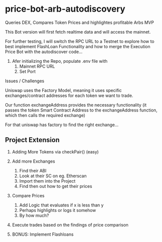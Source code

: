 # price-bot-arb-autodiscovery
Queries DEX, Compares Token Prices and highlightes profitable Arbs MVP

This Bot version will first fetch realtime data
and will access the mainnet.

For further testing, I will switch the RPC URL to a Testnet to explore how to best implement FlashLoan Functionality and how to merge the Execution Price Bot with the autodiscover code...
1. Afer initializing the Repo, populate .env file with
   1. Mainnet RPC URL 
   2. Set Port 




Issues / Challenges

Uniswap uses the Factory Model, meaning it uses specific exchanges/contract addresses for each token we want to trade.

Our function exchangeAddress provides the necessary functionality (it passes the token Smart Contract Address to the exchangeAddress function, which then calls the required exchange)  

For that uniswap has factory to find the right exchange...


## Project Extension 

1. Adding More Tokens via checkPair() (easy)
2. Add more Exchanges
   1. Find their ABI 
   2. Look at their SC on eg. Etherscan 
   3. Import them into the Project 
   4. Find then out how to get their prices

3. Compare Prices
   1. Add Logic that evaluates if x is less than y
   2. Perhaps highlights or logs it somehow 
   3. By how much?

4. Execute trades based on the findings of price comparison 
5. BONUS: Implement Flashloans 

